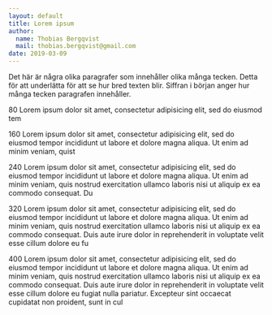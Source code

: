 ```yaml
---
layout: default
title: Lorem ipsum
author:
  name: Thobias Bergqvist
  mail: thobias.bergqvist@gmail.com
date: 2019-03-09
---
```


Det här är några olika paragrafer som innehåller olika många tecken. Detta för att underlätta för att se hur bred texten blir.
Siffran i början anger hur många tecken paragrafen innehåller.

80 Lorem ipsum dolor sit amet, consectetur adipisicing elit, sed do eiusmod tem

160 Lorem ipsum dolor sit amet, consectetur adipisicing elit, sed do eiusmod tempor incididunt ut labore et dolore magna aliqua. Ut enim ad minim veniam, quist

240 Lorem ipsum dolor sit amet, consectetur adipisicing elit, sed do eiusmod tempor incididunt ut labore et dolore magna aliqua. Ut enim ad minim veniam, quis nostrud exercitation ullamco laboris nisi ut aliquip ex ea commodo consequat. Du

320 Lorem ipsum dolor sit amet, consectetur adipisicing elit, sed do eiusmod tempor incididunt ut labore et dolore magna aliqua. Ut enim ad minim veniam, quis nostrud exercitation ullamco laboris nisi ut aliquip ex ea commodo consequat. Duis aute irure dolor in reprehenderit in voluptate velit esse cillum dolore eu fu

400 Lorem ipsum dolor sit amet, consectetur adipisicing elit, sed do eiusmod tempor incididunt ut labore et dolore magna aliqua. Ut enim ad minim veniam, quis nostrud exercitation ullamco laboris nisi ut aliquip ex ea commodo consequat. Duis aute irure dolor in reprehenderit in voluptate velit esse cillum dolore eu fugiat nulla pariatur. Excepteur sint occaecat cupidatat non proident, sunt in cul
